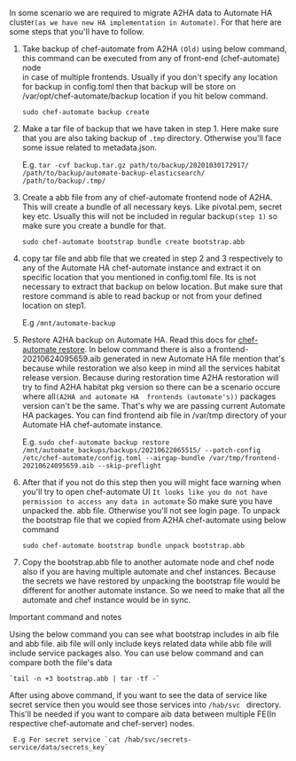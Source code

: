 In some scenario we are required to migrate A2HA data to Automate HA cluster`(as we have new HA implementation in Automate)`. For that here are some steps that you'll have to follow.


1) Take backup of chef-automate from A2HA `(Old)` using below command, this command can be executed from any of front-end (chef-automate) node  
 in case of multiple frontends. 
 Usually if you don't specify any location for backup in config.toml then that backup will be store on /var/opt/chef-automate/backup location 
 if you hit below command.

    `sudo chef-automate backup create`
    

2) Make a tar file of backup that we have taken in step 1. Here make sure that you are also taking backup of `.tmp` directory. Otherwise you'll face some issue related to metadata.json.

    E.g. `tar -cvf backup.tar.gz path/to/backup/20201030172917/ /path/to/backup/automate-backup-elasticsearch/ /path/to/backup/.tmp/`
   


3) Create a abb file from any of chef-automate frontend node of A2HA. This will create a bundle of all necessary keys. Like pivotal.pem, secret key etc. Usually this will not be included in regular backup`(step 1)` so make sure you create a bundle for that.


    `sudo chef-automate bootstrap bundle create bootstrap.abb`

4) copy tar file and abb file that we created in step 2 and 3 respectively to any of the Automate HA chef-automate instance and extract it on specific location that you mentioned in config.toml file. Its is not necessary to extract that backup on below location. But make sure that restore command is able to read backup or not from your defined location on step1.


    E.g  `/mnt/automate-backup`
    
5) Restore A2HA backup on Automate HA. Read this docs for [chef-automate restore](https://docs.chef.io/automate/restore/). In below command there is also a frontend-20210624095659.aib generated in new Automate HA file mention that's because while restoration we also keep in mind all the services habitat release version. Because during restoration time A2HA restoration will try to find A2HA habitat pkg version so there can be a scenario occure where all`(A2HA and automate HA  frontends (automate's))` packages version can't be the same. That's why we are passing current Automate HA packages. You can find frontend aib file in /var/tmp directory of your Automate HA chef-automate instance.


    E.g. `sudo chef-automate backup restore /mnt/automate_backups/backups/20210622065515/ --patch-config /etc/chef-automate/config.toml --airgap-bundle /var/tmp/frontend-20210624095659.aib --skip-preflight`

 


6) After that if you not do this step then you will might face warning when you'll try to open chef-automate UI `It looks like you do not have permission to access any data in automate` So make sure you have unpacked the. abb file. Otherwise you'll not see login page. To unpack the bootstrap file that we copied from A2HA chef-automate using below command


    `sudo chef-automate bootstrap bundle unpack bootstrap.abb`
    


7) Copy the bootstrap.abb file to another automate node and chef node also if you are having multiple automate and chef instances. Because the secrets we have restored by unpacking the bootstrap file would be different for another automate instance. So we need to make that all the automate and chef instance would be in sync.



Important command and notes

Using the below command you can see what bootstrap includes in aib file and abb file. aib file will only include keys related data while abb file will include service packages also. You can use below command and can compare both the file's data


    `tail -n +3 bootstrap.abb | tar -tf -`
    

After using above command, if you want to see the data of service like secret service then you would see those services into `/hab/svc ` directory. This'll be needed if you want to compare aib data between multiple FE(In respective chef-automate and chef-server) nodes.  

     E.g For secret service `cat /hab/svc/secrets-service/data/secrets_key`
    
  

